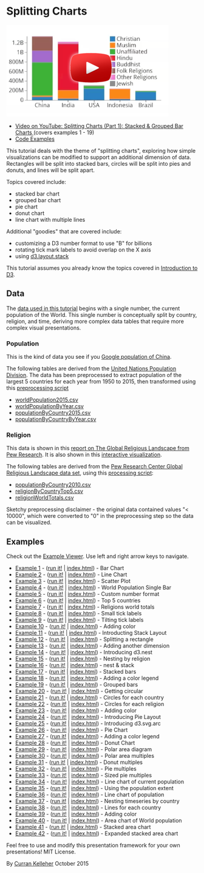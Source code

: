 # Splitting Charts

[![](videoThumbnail.png)](https://www.youtube.com/watch?v=6Xynj_pBybc&feature=youtu.be)

 * [Video on YouTube: Splitting Charts (Part 1): Stacked & Grouped Bar Charts ](https://www.youtube.com/watch?v=6Xynj_pBybc&feature=youtu.be) (covers examples 1 - 19)
 * [Code Examples](http://curran.github.io/screencasts/splittingCharts/examples/viewer/#/)

This tutorial deals with the theme of "splitting charts", exploring how simple visualizations can be modified to support an additional dimension of data. Rectangles will be split into stacked bars, circles will be split into pies and donuts, and lines will be split apart.

Topics covered include:

 * stacked bar chart
 * grouped bar chart
 * pie chart
 * donut chart
 * line chart with multiple lines

Additional "goodies" that are covered include:

 * customizing a D3 number format to use "B" for billions
 * rotating tick mark labels to avoid overlap on the X axis
 * using [d3.layout.stack](https://github.com/mbostock/d3/wiki/Stack-Layout)

This tutorial assumes you already know the topics covered in [Introduction to D3](https://github.com/curran/screencasts/tree/gh-pages/introToD3).

## Data

The [data used in this tutorial](./datasets) begins with a single number, the current population of the World. This single number is conceptually split by country, religion, and time, deriving more complex data tables that require more complex visual presentations.

### Population

This is the kind of data you see if you [Google population of China](https://www.google.com/webhp?sourceid=chrome-instant&ion=1&espv=2&ie=UTF-8#q=population%20of%20china).

The following tables are derived from the [United Nations Population Division](http://esa.un.org/unpd/wpp/DVD/). The data has been preprocessed to extract population of the largest 5 countries for each year from 1950 to 2015, then transformed using this [preprocessing script](https://github.com/curran/data/blob/gh-pages/un/population/2015Extract/process.js)

 * [worldPopulation2015.csv](https://github.com/curran/screencasts/blob/gh-pages/splittingCharts/datasets/worldPopulation2015.csv)
 * [worldPopulationByYear.csv](https://github.com/curran/screencasts/blob/gh-pages/splittingCharts/datasets/worldPopulationByYear.csv)
 * [populationByCountry2015.csv](https://github.com/curran/screencasts/blob/gh-pages/splittingCharts/datasets/populationByCountry2015.csv)
 * [populationByCountryByYear.csv](https://github.com/curran/screencasts/blob/gh-pages/splittingCharts/datasets/populationByCountryByYear.csv)

### Religion

This data is shown in this [report on The Global Religious Landscape from Pew Research](http://www.pewforum.org/2012/12/18/global-religious-landscape-exec/). It is also shown in this [interactive visualization](http://www.globalreligiousfutures.org/explorer#/?subtopic=15&chartType=bar&year=2010&data_type=number&religious_affiliation=all&destination=to&countries=Worldwide&age_group=all&pdfMode=false).

The following tables are derived from the [Pew Research Center Global Religious Landscape data set](https://github.com/curran/data/tree/gh-pages/pew/religion), using this [processing script](https://github.com/curran/data/blob/gh-pages/pew/religion/processed/process.js):

 * [populationByCountry2010.csv](https://github.com/curran/screencasts/blob/gh-pages/splittingCharts/datasets/populationByCountry2010.csv)
 * [religionByCountryTop5.csv](https://github.com/curran/screencasts/blob/gh-pages/splittingCharts/datasets/religionByCountryTop5.csv)
 * [religionWorldTotals.csv](https://github.com/curran/screencasts/blob/gh-pages/splittingCharts/datasets/religionWorldTotals.csv)

Sketchy preprocessing disclaimer - the original data contained values "< 10000", which were converted to "0" in the preprocessing step so the data can be visualized.

## Examples

Check out the [Example Viewer](http://curran.github.io/screencasts/splittingCharts/examples/viewer/#/1). Use left and right arrow keys to navigate.

 * [Example 1](http://curran.github.io/screencasts/splittingCharts/examples/viewer/#/1) - ([run it!](http://curran.github.io/screencasts/splittingCharts/examples/code/snapshot01) | [index.html](http://curran.github.io/screencasts/splittingCharts/examples/viewer/#/1/index.html)) - Bar Chart
 * [Example 2](http://curran.github.io/screencasts/splittingCharts/examples/viewer/#/2) - ([run it!](http://curran.github.io/screencasts/splittingCharts/examples/code/snapshot02) | [index.html](http://curran.github.io/screencasts/splittingCharts/examples/viewer/#/2/index.html)) - Line Chart
 * [Example 3](http://curran.github.io/screencasts/splittingCharts/examples/viewer/#/3) - ([run it!](http://curran.github.io/screencasts/splittingCharts/examples/code/snapshot03) | [index.html](http://curran.github.io/screencasts/splittingCharts/examples/viewer/#/3/index.html)) - Scatter Plot
 * [Example 4](http://curran.github.io/screencasts/splittingCharts/examples/viewer/#/4) - ([run it!](http://curran.github.io/screencasts/splittingCharts/examples/code/snapshot04) | [index.html](http://curran.github.io/screencasts/splittingCharts/examples/viewer/#/4/index.html)) - World Population Single Bar
 * [Example 5](http://curran.github.io/screencasts/splittingCharts/examples/viewer/#/5) - ([run it!](http://curran.github.io/screencasts/splittingCharts/examples/code/snapshot05) | [index.html](http://curran.github.io/screencasts/splittingCharts/examples/viewer/#/5/index.html)) - Custom number format
 * [Example 6](http://curran.github.io/screencasts/splittingCharts/examples/viewer/#/6) - ([run it!](http://curran.github.io/screencasts/splittingCharts/examples/code/snapshot06) | [index.html](http://curran.github.io/screencasts/splittingCharts/examples/viewer/#/6/index.html)) - Top 5 countries
 * [Example 7](http://curran.github.io/screencasts/splittingCharts/examples/viewer/#/7) - ([run it!](http://curran.github.io/screencasts/splittingCharts/examples/code/snapshot07) | [index.html](http://curran.github.io/screencasts/splittingCharts/examples/viewer/#/7/index.html)) - Religions world totals
 * [Example 8](http://curran.github.io/screencasts/splittingCharts/examples/viewer/#/8) - ([run it!](http://curran.github.io/screencasts/splittingCharts/examples/code/snapshot08) | [index.html](http://curran.github.io/screencasts/splittingCharts/examples/viewer/#/8/index.html)) - Small tick labels
 * [Example 9](http://curran.github.io/screencasts/splittingCharts/examples/viewer/#/9) - ([run it!](http://curran.github.io/screencasts/splittingCharts/examples/code/snapshot09) | [index.html](http://curran.github.io/screencasts/splittingCharts/examples/viewer/#/9/index.html)) - Tilting tick labels
 * [Example 10](http://curran.github.io/screencasts/splittingCharts/examples/viewer/#/10) - ([run it!](http://curran.github.io/screencasts/splittingCharts/examples/code/snapshot10) | [index.html](http://curran.github.io/screencasts/splittingCharts/examples/viewer/#/10/index.html)) - Adding color
 * [Example 11](http://curran.github.io/screencasts/splittingCharts/examples/viewer/#/11) - ([run it!](http://curran.github.io/screencasts/splittingCharts/examples/code/snapshot11) | [index.html](http://curran.github.io/screencasts/splittingCharts/examples/viewer/#/11/index.html)) - Introducting Stack Layout
 * [Example 12](http://curran.github.io/screencasts/splittingCharts/examples/viewer/#/12) - ([run it!](http://curran.github.io/screencasts/splittingCharts/examples/code/snapshot12) | [index.html](http://curran.github.io/screencasts/splittingCharts/examples/viewer/#/12/index.html)) - Splitting a rectangle
 * [Example 13](http://curran.github.io/screencasts/splittingCharts/examples/viewer/#/13) - ([run it!](http://curran.github.io/screencasts/splittingCharts/examples/code/snapshot13) | [index.html](http://curran.github.io/screencasts/splittingCharts/examples/viewer/#/13/index.html)) - Adding another dimension
 * [Example 14](http://curran.github.io/screencasts/splittingCharts/examples/viewer/#/14) - ([run it!](http://curran.github.io/screencasts/splittingCharts/examples/code/snapshot14) | [index.html](http://curran.github.io/screencasts/splittingCharts/examples/viewer/#/14/index.html)) - Introducing d3.nest
 * [Example 15](http://curran.github.io/screencasts/splittingCharts/examples/viewer/#/15) - ([run it!](http://curran.github.io/screencasts/splittingCharts/examples/code/snapshot15) | [index.html](http://curran.github.io/screencasts/splittingCharts/examples/viewer/#/15/index.html)) - Nesting by religion
 * [Example 16](http://curran.github.io/screencasts/splittingCharts/examples/viewer/#/16) - ([run it!](http://curran.github.io/screencasts/splittingCharts/examples/code/snapshot16) | [index.html](http://curran.github.io/screencasts/splittingCharts/examples/viewer/#/16/index.html)) - nest & stack
 * [Example 17](http://curran.github.io/screencasts/splittingCharts/examples/viewer/#/17) - ([run it!](http://curran.github.io/screencasts/splittingCharts/examples/code/snapshot17) | [index.html](http://curran.github.io/screencasts/splittingCharts/examples/viewer/#/17/index.html)) - Stacked bars
 * [Example 18](http://curran.github.io/screencasts/splittingCharts/examples/viewer/#/18) - ([run it!](http://curran.github.io/screencasts/splittingCharts/examples/code/snapshot18) | [index.html](http://curran.github.io/screencasts/splittingCharts/examples/viewer/#/18/index.html)) - Adding a color legend
 * [Example 19](http://curran.github.io/screencasts/splittingCharts/examples/viewer/#/19) - ([run it!](http://curran.github.io/screencasts/splittingCharts/examples/code/snapshot19) | [index.html](http://curran.github.io/screencasts/splittingCharts/examples/viewer/#/19/index.html)) - Grouped bars
 * [Example 20](http://curran.github.io/screencasts/splittingCharts/examples/viewer/#/20) - ([run it!](http://curran.github.io/screencasts/splittingCharts/examples/code/snapshot20) | [index.html](http://curran.github.io/screencasts/splittingCharts/examples/viewer/#/20/index.html)) - Getting circular
 * [Example 21](http://curran.github.io/screencasts/splittingCharts/examples/viewer/#/21) - ([run it!](http://curran.github.io/screencasts/splittingCharts/examples/code/snapshot21) | [index.html](http://curran.github.io/screencasts/splittingCharts/examples/viewer/#/21/index.html)) - Circles for each country
 * [Example 22](http://curran.github.io/screencasts/splittingCharts/examples/viewer/#/22) - ([run it!](http://curran.github.io/screencasts/splittingCharts/examples/code/snapshot22) | [index.html](http://curran.github.io/screencasts/splittingCharts/examples/viewer/#/22/index.html)) - Circles for each religion
 * [Example 23](http://curran.github.io/screencasts/splittingCharts/examples/viewer/#/23) - ([run it!](http://curran.github.io/screencasts/splittingCharts/examples/code/snapshot23) | [index.html](http://curran.github.io/screencasts/splittingCharts/examples/viewer/#/23/index.html)) - Adding color
 * [Example 24](http://curran.github.io/screencasts/splittingCharts/examples/viewer/#/24) - ([run it!](http://curran.github.io/screencasts/splittingCharts/examples/code/snapshot24) | [index.html](http://curran.github.io/screencasts/splittingCharts/examples/viewer/#/24/index.html)) - Introducing Pie Layout
 * [Example 25](http://curran.github.io/screencasts/splittingCharts/examples/viewer/#/25) - ([run it!](http://curran.github.io/screencasts/splittingCharts/examples/code/snapshot25) | [index.html](http://curran.github.io/screencasts/splittingCharts/examples/viewer/#/25/index.html)) - Introducing d3.svg.arc
 * [Example 26](http://curran.github.io/screencasts/splittingCharts/examples/viewer/#/26) - ([run it!](http://curran.github.io/screencasts/splittingCharts/examples/code/snapshot26) | [index.html](http://curran.github.io/screencasts/splittingCharts/examples/viewer/#/26/index.html)) - Pie Chart
 * [Example 27](http://curran.github.io/screencasts/splittingCharts/examples/viewer/#/27) - ([run it!](http://curran.github.io/screencasts/splittingCharts/examples/code/snapshot27) | [index.html](http://curran.github.io/screencasts/splittingCharts/examples/viewer/#/27/index.html)) - Adding a color legend
 * [Example 28](http://curran.github.io/screencasts/splittingCharts/examples/viewer/#/28) - ([run it!](http://curran.github.io/screencasts/splittingCharts/examples/code/snapshot28) | [index.html](http://curran.github.io/screencasts/splittingCharts/examples/viewer/#/28/index.html)) - Donut Chart
 * [Example 29](http://curran.github.io/screencasts/splittingCharts/examples/viewer/#/29) - ([run it!](http://curran.github.io/screencasts/splittingCharts/examples/code/snapshot29) | [index.html](http://curran.github.io/screencasts/splittingCharts/examples/viewer/#/29/index.html)) - Polar area diagram
 * [Example 30](http://curran.github.io/screencasts/splittingCharts/examples/viewer/#/30) - ([run it!](http://curran.github.io/screencasts/splittingCharts/examples/code/snapshot30) | [index.html](http://curran.github.io/screencasts/splittingCharts/examples/viewer/#/30/index.html)) - Polar area multiples
 * [Example 31](http://curran.github.io/screencasts/splittingCharts/examples/viewer/#/31) - ([run it!](http://curran.github.io/screencasts/splittingCharts/examples/code/snapshot31) | [index.html](http://curran.github.io/screencasts/splittingCharts/examples/viewer/#/31/index.html)) - Donut multiples
 * [Example 32](http://curran.github.io/screencasts/splittingCharts/examples/viewer/#/32) - ([run it!](http://curran.github.io/screencasts/splittingCharts/examples/code/snapshot32) | [index.html](http://curran.github.io/screencasts/splittingCharts/examples/viewer/#/32/index.html)) - Pie multiples
 * [Example 33](http://curran.github.io/screencasts/splittingCharts/examples/viewer/#/33) - ([run it!](http://curran.github.io/screencasts/splittingCharts/examples/code/snapshot33) | [index.html](http://curran.github.io/screencasts/splittingCharts/examples/viewer/#/33/index.html)) - Sized pie multiples
 * [Example 34](http://curran.github.io/screencasts/splittingCharts/examples/viewer/#/34) - ([run it!](http://curran.github.io/screencasts/splittingCharts/examples/code/snapshot34) | [index.html](http://curran.github.io/screencasts/splittingCharts/examples/viewer/#/34/index.html)) - Line chart of current population
 * [Example 35](http://curran.github.io/screencasts/splittingCharts/examples/viewer/#/35) - ([run it!](http://curran.github.io/screencasts/splittingCharts/examples/code/snapshot35) | [index.html](http://curran.github.io/screencasts/splittingCharts/examples/viewer/#/35/index.html)) - Using the population extent
 * [Example 36](http://curran.github.io/screencasts/splittingCharts/examples/viewer/#/36) - ([run it!](http://curran.github.io/screencasts/splittingCharts/examples/code/snapshot36) | [index.html](http://curran.github.io/screencasts/splittingCharts/examples/viewer/#/36/index.html)) - Line chart of population
 * [Example 37](http://curran.github.io/screencasts/splittingCharts/examples/viewer/#/37) - ([run it!](http://curran.github.io/screencasts/splittingCharts/examples/code/snapshot37) | [index.html](http://curran.github.io/screencasts/splittingCharts/examples/viewer/#/37/index.html)) - Nesting timeseries by country
 * [Example 38](http://curran.github.io/screencasts/splittingCharts/examples/viewer/#/38) - ([run it!](http://curran.github.io/screencasts/splittingCharts/examples/code/snapshot38) | [index.html](http://curran.github.io/screencasts/splittingCharts/examples/viewer/#/38/index.html)) - Lines for each country
 * [Example 39](http://curran.github.io/screencasts/splittingCharts/examples/viewer/#/39) - ([run it!](http://curran.github.io/screencasts/splittingCharts/examples/code/snapshot39) | [index.html](http://curran.github.io/screencasts/splittingCharts/examples/viewer/#/39/index.html)) - Adding color
 * [Example 40](http://curran.github.io/screencasts/splittingCharts/examples/viewer/#/40) - ([run it!](http://curran.github.io/screencasts/splittingCharts/examples/code/snapshot40) | [index.html](http://curran.github.io/screencasts/splittingCharts/examples/viewer/#/40/index.html)) - Area chart of World population
 * [Example 41](http://curran.github.io/screencasts/splittingCharts/examples/viewer/#/41) - ([run it!](http://curran.github.io/screencasts/splittingCharts/examples/code/snapshot41) | [index.html](http://curran.github.io/screencasts/splittingCharts/examples/viewer/#/41/index.html)) - Stacked area chart
 * [Example 42](http://curran.github.io/screencasts/splittingCharts/examples/viewer/#/42) - ([run it!](http://curran.github.io/screencasts/splittingCharts/examples/code/snapshot42) | [index.html](http://curran.github.io/screencasts/splittingCharts/examples/viewer/#/42/index.html)) - Expanded stacked area chart

Feel free to use and modify this presentation framework for your own presentations! MIT License.

By [Curran Kelleher](https://github.com/curran/portfolio) October 2015
